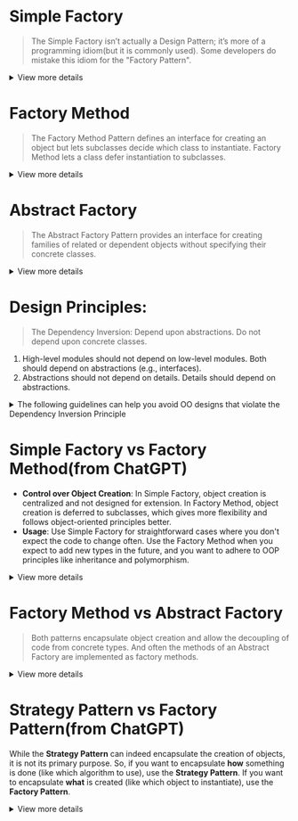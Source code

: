 # Simple Factory
> The Simple Factory isn’t actually a Design Pattern; it’s more of a programming idiom(but it is commonly used). Some developers do mistake this idiom for the "Factory Pattern".
<details>
  <summary>View more details</summary>
  
## Problem-solving: 
The Simple Factory pattern aims to encapsulate the object creation process. It provides a single method to create objects, often based on some input or condition.
## UML diagram: 
> As you can see in this diagram, we will separate the creation process `createPizza()` from `PizzaStore` into another class `SimplePizaFactory`.
![Screenshot 2024-08-14 at 17 03 55](https://github.com/user-attachments/assets/cfdd3a85-f43b-40ea-94e0-8bf59d367b8a)
</details>

# Factory Method
> The Factory Method Pattern defines an interface for creating an object but lets subclasses decide which class to instantiate. Factory Method lets a class defer instantiation to subclasses.
<details>
  <summary>View more details</summary>
  
## Problem-solving: 
The Factory Method pattern is designed to allow subclasses to alter the type of objects that will be created. It lets the client classes defer instantiation to subclasses.
## UML diagram: 
![Screenshot 2024-08-14 at 16 44 46](https://github.com/user-attachments/assets/65e5d4fc-63f3-41c3-af1d-c981e71d9ad7)

> Apply to Pizza Store
![Screenshot 2024-08-16 at 11 42 45](https://github.com/user-attachments/assets/81e235ec-e45c-4caf-b6dd-dec4db8171a8)
## Noted Points:
1. In design patterns, the phrase “implement an interface” does NOT always mean “write a class implements an interface,
by using the “implements” keyword in the class declaration.” In the general use of the phrase, a concrete class implementing a method from a supertype (which could be a class OR interface) is still considered to be “implementing the interface” of that supertype.
</details>

# Abstract Factory
> The Abstract Factory Pattern provides an interface for creating families of related or dependent objects without specifying their concrete classes.
<details>
  <summary>View more details</summary>
  
## Problem-solving: 
An Abstract Factory gives us an interface(`AbstractFactory`) for creating a family of products(`AbstractProductA`, `AbstractProductB`...). By writing code that uses this interface, we decouple our code from the actual factory(`ConcreteFactory1`, `ConcreteFactory2`...) that creates the products.

That allows us to implement a variety of factories that produce products meant for different contexts – such as different regions, different operating systems, or different looks and feels.

## UML diagram: 
![Screenshot 2024-08-16 at 10 53 10](https://github.com/user-attachments/assets/3d959bae-9f48-4c50-b530-3f45e04461f2)

> Apply to Pizza Store
![Screenshot 2024-08-16 at 11 39 59](https://github.com/user-attachments/assets/25796fc9-1e5b-4b57-91ca-d037d3b4f769)

## Noted Points:
1. Often the methods of an Abstract Factory are implemented as factory methods. The job of an `Abstract Factory` is to define an interface for creating a set of products. Each method in that interface is responsible for creating a concrete product, and we implement a subclass of the `Abstract Factory` to supply those implementations. So, factory methods are a natural way to implement your product methods in your abstract factories.
</details>

# Design Principles:
> The Dependency Inversion: Depend upon abstractions. Do not depend upon concrete classes.
1. High-level modules should not depend on low-level modules. Both should depend on abstractions (e.g., interfaces).
2. Abstractions should not depend on details. Details should depend on abstractions.
<details>
  <summary>The following guidelines can help you avoid OO designs that violate the Dependency Inversion Principle</summary>

**_Like many of our principles, this is a guideline you should strive for, rather than a rule you should follow all the time._**

**_If you have a class that isn’t likely to change, you can instantiate a concrete class in your code. Think about it; we instantiate String objects all the time without thinking twice. Does that violate the principle? Yes. Is that okay? Yes. Why? Because String is very unlikely to change._**

**_On the other hand, a class you write is likely to change, and you have some good techniques like the Factory Method to encapsulate that change._**

- No variable should hold a reference to a concrete class(If you use new, you’ll be holding a reference to a concrete class. Use a factory to get around that!).
- No class should derive from a concrete class(If you derive from a concrete class, you’re depending on a concrete class. Derive from an abstraction, like an interface or an abstract class.).
- No method should override an implemented method of any of its base classes(If you override an implemented method, then your base class wasn't really an abstraction to start with. Those methods implemented in the base class are meant to be shared by all your subclasses).
</details>

# Simple Factory vs Factory Method(from ChatGPT)
- **Control over Object Creation**: In Simple Factory, object creation is centralized and not designed for extension. In Factory Method, object creation is deferred to subclasses, which gives more flexibility and follows object-oriented principles better.
- **Usage**: Use Simple Factory for straightforward cases where you don't expect the code to change often. Use the Factory Method when you expect to add new types in the future, and you want to adhere to OOP principles like inheritance and polymorphism.
<details>
  <summary>View more details</summary>
  
  | Criterial | Simple Factory | Factory Method |
  |:---:|---|---|
  | **Intent** | Aim to encapsulate the object creation process. It provides a single method to create objects, often based on some input or condition| Design to subclasses to alter to type of objects that will be created. It lets the client classes defer instantiation to subclasses|
  | **Structure** | Typically a static method that decides which class to instantiate. It is not considered a "true" design pattern by some, as it doesn't fully leverage object-oriented principles like inheritance or polymorphism.| Involve a superclass with an abstract method for creating objects. Subclasses override this method to create instances of specific classes.|
  | **Example** | If you have a `ShapeFactory` class with a static method `createShape(type)`, this method might return a `Circle`, `Square`, or `Rectangle` object based on the `type` parameter.| You might have an abstract `Document` class with a method `createPage()`. Concrete subclasses like `Resume` or `Report` will implement `createPage()` to return specific types of pages.|
  | **Flexibility** | It's less flexible because adding new types requires modifying the factory method, which can violate the Open/Closed Principle| It's more flexible because the object creation is deferred to subclasses. The superclass doesn't need to know about specific classes being instantiated, adhering better to the Open/Closed Principle |
</details>

# Factory Method vs Abstract Factory
> Both patterns encapsulate object creation and allow the decoupling of code from concrete types. And often the methods of an Abstract Factory are implemented as factory methods.
<details>
  <summary>View more details</summary>

| Criterial | Factory Method | Abstract Factory |
|:---:|---|---|
| Scope | Deals with a single object| Deals with a family of related objects|
| Create objects | Through inheritance| Through object composition|
| Keep clients decoupled from the concrete types| Using a subclass to do object creation. In that way, clients only need to know the abstract type they are using, the subclass worries about the concrete type| Provide an abstract type for creating a family of products. Subclasses of this type define how those products are produced.|
| Scalability | - | Interface has to change if new products are added. And of course, have to go in and change the interface of every subclass.|
| Usage| Used when a class can't anticipate the type of objects it must create.| Used when the system needs to be independent of how its objects are created and represented.|
</details>

# Strategy Pattern vs Factory Pattern(from ChatGPT)
While the **Strategy Pattern** can indeed encapsulate the creation of objects, it is not its primary purpose. So, if you want to encapsulate **how** something is done (like which algorithm to use), use the **Strategy Pattern**. If you want to encapsulate **what** is created (like which object to instantiate), use the **Factory Pattern**.
<details>
  <summary>View more details</summary>

## Strategy Pattern:
- Encapsulates Behaviors: The Strategy Pattern is focused on defining and selecting different algorithms or behaviors at runtime. It lets you swap these behaviors without altering the code that uses them.
- Not Primarily About Object Creation: While a Strategy could involve creating objects, its primary purpose is to encapsulate and choose between different ways of doing something, like sorting, payment processing, or data compression.
## Factory Pattern:
- Encapsulates Object Creation: The Factory Pattern is specifically designed to manage the creation of objects. It abstracts away the details of which specific class to instantiate, allowing the client to work with a more general interface or class.
- Not About Behavior: The Factory Pattern’s focus is on how objects are created, not how they behave once created. It’s all about encapsulating the instantiation logic.
## Key Difference:
- Strategy Pattern: Encapsulates interchangeable behaviors (strategies).
- Factory Pattern: Encapsulates the creation process of objects (factories).
## Example Analogy:
- Strategy Pattern: Like a toolbox where you can pick different tools (behaviors) based on the task at hand.
- Factory Pattern: Like a machine that produces different types of parts (objects) depending on the settings (input conditions).
</details>


